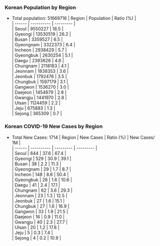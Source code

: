 ### Korean Population by Region  
* Total population:   51669716
| Region | Population | Ratio (%) |  
| ------ | ---------- | --------- |  
| Seoul | 9550227 | 18.5 |  
| Gyeongi | 13530519 | 26.2 |  
| Busan | 3359527 | 6.5 |  
| Gyeongnam | 3322373 | 6.4 |  
| Incheon | 2938429 | 5.7 |  
| Gyeongbuk | 2630254 | 5.1 |  
| Daegu | 2393626 | 4.6 |  
| Chungnam | 2118183 | 4.1 |  
| Jeonnam | 1838353 | 3.6 |  
| Jeonbuk | 1792476 | 3.5 |  
| Chungbuk | 1597179 | 3.1 |  
| Gangwon | 1536270 | 3.0 |  
| Daejeon | 1454679 | 2.8 |  
| Gwangju | 1441970 | 2.8 |  
| Ulsan | 1124459 | 2.2 |  
| Jeju | 675883 | 1.3 |  
| Sejong | 365309 | 0.7 |  

### Korean COVID-19 New Cases by Region  
* Total New Cases:   1714
| Region | New Cases | Ratio (%) | New Cases/ 1M |  
| ------ | ---------- | --------- | --------- |  
| Seoul | 644 | 37.6 | 67.4 |  
| Gyeongi | 529 | 30.9 | 39.1 |  
| Busan | 38 | 2.2 | 11.3 |  
| Gyeongnam | 29 | 1.7 | 8.7 |  
| Incheon | 148 | 8.6 | 50.4 |  
| Gyeongbuk | 28 | 1.6 | 10.6 |  
| Daegu | 41 | 2.4 | 17.1 |  
| Chungnam | 62 | 3.6 | 29.3 |  
| Jeonnam | 23 | 1.3 | 12.5 |  
| Jeonbuk | 27 | 1.6 | 15.1 |  
| Chungbuk | 27 | 1.6 | 16.9 |  
| Gangwon | 33 | 1.9 | 21.5 |  
| Daejeon | 16 | 0.9 | 11.0 |  
| Gwangju | 40 | 2.3 | 27.7 |  
| Ulsan | 20 | 1.2 | 17.8 |  
| Jeju | 5 | 0.3 | 7.4 |  
| Sejong | 4 | 0.2 | 10.9 |  
